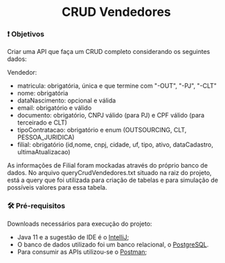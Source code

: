 <h1 align = "center">CRUD Vendedores</h1>

### ❗ Objetivos
    
Criar uma API que faça um CRUD completo considerando os seguintes dados:

Vendedor:
- matricula: obrigatória, única e que termine com "-OUT", "-PJ", "-CLT"
- nome: obrigatória  
- dataNascimento: opcional e válida
- email: obrigatório e válido
- documento: obrigatório, CNPJ válido (para PJ) e CPF válido (para terceirado e CLT)
- tipoContratacao: obrigatório e enum (OUTSOURCING, CLT, PESSOA_JURIDICA)
- filial: obrigatório (id,nome, cnpj, cidade, uf, tipo, ativo, dataCadastro, ultimaAtualizacao)

As informações de Filial foram mockadas através do próprio banco de dados. No arquivo queryCrudVendedores.txt situado na raiz do projeto, está a query que foi utilizada para criação de tabelas e para simulação de possíveis valores para essa tabela.

### 🛠️ Pré-requisitos

Downloads necessários para execução do projeto:
- Java 11 e a sugestão de IDE é o [IntelliJ](https://www.jetbrains.com/pt-br/idea/download/?section=windows);
- O banco de dados utilizado foi um banco relacional, o [PostgreSQL](https://www.postgresql.org/).
- Para consumir as APIs utilizou-se o [Postman](https://www.postman.com/);
